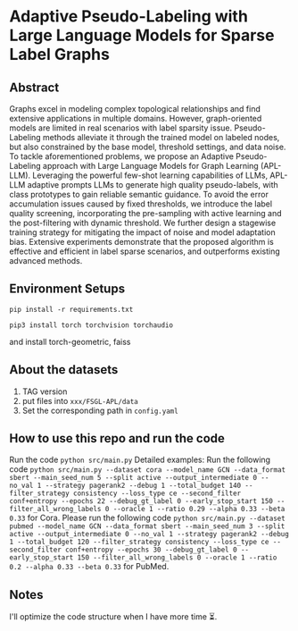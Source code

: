 # Adaptive Pseudo-Labeling with Large Language Models for Sparse Label Graphs
## Abstract
Graphs excel in modeling complex topological relationships and find extensive applications in multiple domains. However, graph-oriented models are limited in real scenarios with label sparsity issue. Pseudo-Labeling methods alleviate it through the trained model on labeled nodes, but also constrained by the base model, threshold settings, and data noise. To tackle aforementioned problems, we propose an Adaptive Pseudo-Labeling approach with Large Language Models for Graph Learning (APL-LLM). Leveraging the powerful few-shot learning capabilities of LLMs, APL-LLM adaptive prompts LLMs to generate high quality pseudo-labels, with class prototypes to gain reliable semantic guidance. To avoid the error accumulation issues caused by fixed thresholds, we introduce the label quality screening, incorporating the pre-sampling with active learning and the post-filtering with dynamic threshold. We further design a stagewise training strategy for mitigating the impact of noise and model adaptation bias. Extensive experiments demonstrate that the proposed algorithm is effective and efficient in label sparse scenarios, and outperforms existing advanced methods.

## Environment Setups
```
pip install -r requirements.txt
```
```
pip3 install torch torchvision torchaudio
```
and install torch-geometric, faiss
## About the datasets
1. TAG version
2. put files into `xxx/FSGL-APL/data`
3. Set the corresponding path in `config.yaml`
## How to use this repo and run the code
Run the code `python src/main.py`
Detailed examples:
Run the following code `python src/main.py --dataset cora --model_name GCN --data_format sbert --main_seed_num 5 --split active --output_intermediate 0 --no_val 1 --strategy pagerank2 --debug 1 --total_budget 140 --filter_strategy consistency --loss_type ce --second_filter conf+entropy --epochs 22 --debug_gt_label 0 --early_stop_start 150 --filter_all_wrong_labels 0 --oracle 1 --ratio 0.29 --alpha 0.33 --beta 0.33` for Cora.
Please run the following code `python src/main.py --dataset pubmed --model_name GCN --data_format sbert --main_seed_num 3 --split active --output_intermediate 0 --no_val 1 --strategy pagerank2 --debug 1 --total_budget 120 --filter_strategy consistency --loss_type ce --second_filter conf+entropy --epochs 30 --debug_gt_label 0 --early_stop_start 150 --filter_all_wrong_labels 0 --oracle 1 --ratio 0.2 --alpha 0.33 --beta 0.33` for PubMed.
## Notes
I'll optimize the code structure when I have more time ⏳.
